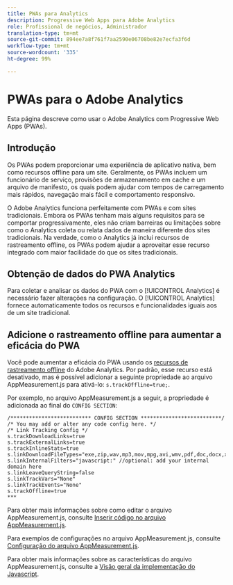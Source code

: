 ```yaml
---
title: PWAs para Analytics
description: Progressive Web Apps para Adobe Analytics
role: Profissional de negócios, Administrador
translation-type: tm+mt
source-git-commit: 894ee7a8f761f7aa2590e06708be82e7ecfa3f6d
workflow-type: tm+mt
source-wordcount: '335'
ht-degree: 99%

---
```



# PWAs para o Adobe Analytics

Esta página descreve como usar o Adobe Analytics com Progressive Web Apps (PWAs).

## Introdução

Os PWAs podem proporcionar uma experiência de aplicativo nativa, bem como recursos offline para um site. Geralmente, os PWAs incluem um funcionário de serviço, provisões de armazenamento em cache e um arquivo de manifesto, os quais podem ajudar com tempos de carregamento mais rápidos, navegação mais fácil e comportamento responsivo.

O Adobe Analytics funciona perfeitamente com PWAs e com sites tradicionais. Embora os PWAs tenham mais alguns requisitos para se comportar progressivamente, eles não criam barreiras ou limitações sobre como o Analytics coleta ou relata dados de maneira diferente dos sites tradicionais. Na verdade, como o Analytics já inclui recursos de rastreamento offline, os PWAs podem ajudar a aproveitar esse recurso integrado com maior facilidade do que os sites tradicionais.

## Obtenção de dados do PWA Analytics

Para coletar e analisar os dados do PWA com o [!UICONTROL Analytics] é necessário fazer alterações na configuração. O [!UICONTROL Analytics] fornece automaticamente todos os recursos e funcionalidades iguais aos de um site tradicional.

## Adicione o rastreamento offline para aumentar a eficácia do PWA

Você pode aumentar a eficácia do PWA usando os [recursos de rastreamento offline](https://docs.adobe.com/content/help/pt-BR/analytics/implementation/vars/functions/forceoffline.html) do Adobe Analytics. Por padrão, esse recurso está desativado, mas é possível adicionar a seguinte propriedade ao arquivo AppMeasurement.js para ativá-lo: `s.trackOffline=true;`.

Por exemplo, no arquivo AppMeasurement.js a seguir, a propriedade é adicionada ao final do `CONFIG SECTION`:

```
/************************** CONFIG SECTION **************************/ 
/* You may add or alter any code config here. */ 
/* Link Tracking Config */ 
s.trackDownloadLinks=true 
s.trackExternalLinks=true 
s.trackInlineStats=true 
s.linkDownloadFileTypes="exe,zip,wav,mp3,mov,mpg,avi,wmv,pdf,doc,docx,xls,xlsx,ppt,pptx" 
s.linkInternalFilters="javascript:" //optional: add your internal domain here 
s.linkLeaveQueryString=false 
s.linkTrackVars="None" 
s.linkTrackEvents="None" 
s.trackOffline=true
*** 
```

Para obter mais informações sobre como editar o arquivo AppMeasurement.js, consulte [Inserir código no arquivo AppMeasurement.js](https://docs.adobe.com/content/help/pt-BR/analytics/implementation/other/dtm/analytics-tool/t-appmeasurement-code.html).

Para exemplos de configurações no arquivo AppMeasurement.js, consulte [Configuração do arquivo AppMeasurement.js](https://docs.adobe.com/content/help/pt-BR/analytics/implementation/js/overview.html#section_042412C29CC249E298F19B2BC2F43CE7).

Para obter mais informações sobre as características do arquivo AppMeasurement.js, consulte a [Visão geral da implementação do Javascript](https://docs.adobe.com/content/help/pt-BR/analytics/implementation/js/migrate-from-hcode.html).

